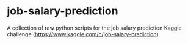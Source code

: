 # job-salary-prediction
A collection of raw python scripts for the job salary prediction Kaggle challenge (https://www.kaggle.com/c/job-salary-prediction)
